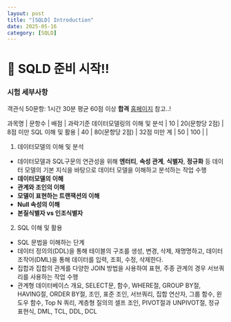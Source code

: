 ```yaml
---
layout: post
title: "[SQLD] Introduction"
date: 2025-05-16
category: [SQLD]
---
```


# 🐾 SQLD 준비 시작!!

### 시험 세부사항

객관식 50문항: 1시간 30분
평균 60점 이상 **합격**
[홈페이지](https://www.dataq.or.kr/www/sub/a_04.do#none) 참고..!

과목명 | 문항수 | 배점 | 과락기준
데이터모델링의 이해 및 분석 | 10 | 20(문항당 2점) | 8점 미만
SQL 이해 및 활용 | 40 | 80(문항당 2점) | 32점 미만
계 | 50 | 100 | |

1. 데이터모델의 이해 및 분석

- 데이터모델과 SQL구문의 연관성을 위해 **엔터티**, **속성 관계**, **식별자**, **정규화** 등 데이터 모델의 기본 지식을 바탕으로 데이터 모델을 이해하고 분석하는 작업 수행
- **데이터모델의 이해**
- **관계와 조인의 이해**
- **모델이 표현하는 트랜잭션의 이해**
- **Null 속성의 이해**
- **본질식별자 vs 인조식별자**

2. SQL 이해 및 활용

- SQL 문법을 이해하는 단계
- 데이터 정의의(DDL)을 통해 테이블의 구조를 생성, 변경, 삭제, 재명명하고, 데이터 조작어(DML)을 통해 데이터를 입력, 조회, 수정, 삭제한다.
- 집합과 집합의 관계를 다양한 JOIN 방법을 사용하여 표현, 주종 관계의 경우 서브쿼리를 사용하는 작업 수행
- 관계형 데이터베이스 개요, SELECT문, 함수, WHERE절, GROUP BY절, HAVING절, ORDER BY절, 조인, 표준 조인, 서브쿼리, 집합 연산자, 그룹 함수, 윈도우 함수, Top N 쿼리, 계층형 질의의 셀프 조인, PIVOT절과 UNPIVOT절, 정규 표현식, DML, TCL, DDL, DCL
